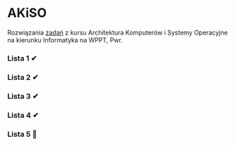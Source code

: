 # AKiSO
Rozwiązania [zadań](https://cs.pwr.edu.pl/zawada/akiso/) z kursu Architektura Komputerów i Systemy Operacyjne na kierunku Informatyka na WPPT, Pwr.

### Lista 1 ✔

### Lista 2 ✔

### Lista 3 ✔
<!-- <img height="300" src="https://image.ibb.co/kMox7A/image.png"> -->

### Lista 4 ✔

### Lista 5 🚧
